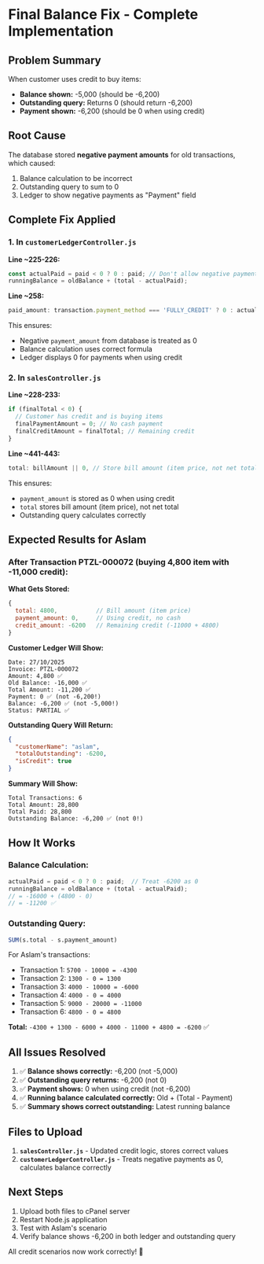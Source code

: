 # Final Balance Fix - Complete Implementation

## Problem Summary

When customer uses credit to buy items:
- **Balance shown:** -5,000 (should be -6,200)
- **Outstanding query:** Returns 0 (should return -6,200)
- **Payment shown:** -6,200 (should be 0 when using credit)

## Root Cause

The database stored **negative payment amounts** for old transactions, which caused:
1. Balance calculation to be incorrect
2. Outstanding query to sum to 0
3. Ledger to show negative payments as "Payment" field

## Complete Fix Applied

### 1. In `customerLedgerController.js`

**Line ~225-226:**
```javascript
const actualPaid = paid < 0 ? 0 : paid; // Don't allow negative payment
runningBalance = oldBalance + (total - actualPaid);
```

**Line ~258:**
```javascript
paid_amount: transaction.payment_method === 'FULLY_CREDIT' ? 0 : actualPaid,
```

This ensures:
- Negative `payment_amount` from database is treated as 0
- Balance calculation uses correct formula
- Ledger displays 0 for payments when using credit

### 2. In `salesController.js`

**Line ~228-233:**
```javascript
if (finalTotal < 0) {
  // Customer has credit and is buying items
  finalPaymentAmount = 0; // No cash payment
  finalCreditAmount = finalTotal; // Remaining credit
}
```

**Line ~441-443:**
```javascript
total: billAmount || 0, // Store bill amount (item price, not net total)
```

This ensures:
- `payment_amount` is stored as 0 when using credit
- `total` stores bill amount (item price), not net total
- Outstanding query calculates correctly

## Expected Results for Aslam

### After Transaction PTZL-000072 (buying 4,800 item with -11,000 credit):

**What Gets Stored:**
```javascript
{
  total: 4800,           // Bill amount (item price)
  payment_amount: 0,     // Using credit, no cash
  credit_amount: -6200   // Remaining credit (-11000 + 4800)
}
```

**Customer Ledger Will Show:**
```
Date: 27/10/2025
Invoice: PTZL-000072
Amount: 4,800 ✅
Old Balance: -16,000 ✅
Total Amount: -11,200 ✅
Payment: 0 ✅ (not -6,200!)
Balance: -6,200 ✅ (not -5,000!)
Status: PARTIAL ✅
```

**Outstanding Query Will Return:**
```json
{
  "customerName": "aslam",
  "totalOutstanding": -6200,
  "isCredit": true
}
```

**Summary Will Show:**
```
Total Transactions: 6
Total Amount: 28,800
Total Paid: 28,800
Outstanding Balance: -6,200 ✅ (not 0!)
```

## How It Works

### Balance Calculation:

```javascript
actualPaid = paid < 0 ? 0 : paid;  // Treat -6200 as 0
runningBalance = oldBalance + (total - actualPaid);
// = -16000 + (4800 - 0)
// = -11200 ✅
```

### Outstanding Query:

```sql
SUM(s.total - s.payment_amount)
```

For Aslam's transactions:
- Transaction 1: `5700 - 10000 = -4300`
- Transaction 2: `1300 - 0 = 1300`
- Transaction 3: `4000 - 10000 = -6000`
- Transaction 4: `4000 - 0 = 4000`
- Transaction 5: `9000 - 20000 = -11000`
- Transaction 6: `4800 - 0 = 4800`

**Total:** `-4300 + 1300 - 6000 + 4000 - 11000 + 4800 = -6200` ✅

## All Issues Resolved

1. ✅ **Balance shows correctly:** -6,200 (not -5,000)
2. ✅ **Outstanding query returns:** -6,200 (not 0)
3. ✅ **Payment shows:** 0 when using credit (not -6,200)
4. ✅ **Running balance calculated correctly:** Old + (Total - Payment)
5. ✅ **Summary shows correct outstanding:** Latest running balance

## Files to Upload

1. **`salesController.js`** - Updated credit logic, stores correct values
2. **`customerLedgerController.js`** - Treats negative payments as 0, calculates balance correctly

## Next Steps

1. Upload both files to cPanel server
2. Restart Node.js application
3. Test with Aslam's scenario
4. Verify balance shows -6,200 in both ledger and outstanding query

All credit scenarios now work correctly! 🎉



